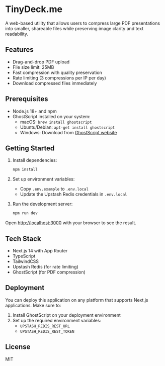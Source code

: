 # TinyDeck.me

A web-based utility that allows users to compress large PDF presentations into smaller, shareable files while preserving image clarity and text readability.

## Features

- Drag-and-drop PDF upload
- File size limit: 25MB
- Fast compression with quality preservation
- Rate limiting (3 compressions per IP per day)
- Download compressed files immediately

## Prerequisites

- Node.js 18+ and npm
- GhostScript installed on your system:
  - macOS: `brew install ghostscript`
  - Ubuntu/Debian: `apt-get install ghostscript`
  - Windows: Download from [GhostScript website](https://www.ghostscript.com/releases/gsdnld.html)

## Getting Started

1. Install dependencies:
   ```bash
   npm install
   ```

2. Set up environment variables:
   - Copy `.env.example` to `.env.local`
   - Update the Upstash Redis credentials in `.env.local`

3. Run the development server:
   ```bash
   npm run dev
   ```

Open [http://localhost:3000](http://localhost:3000) with your browser to see the result.

## Tech Stack

- Next.js 14 with App Router
- TypeScript
- TailwindCSS
- Upstash Redis (for rate limiting)
- GhostScript (for PDF compression)

## Deployment

You can deploy this application on any platform that supports Next.js applications. Make sure to:

1. Install GhostScript on your deployment environment
2. Set up the required environment variables:
   - `UPSTASH_REDIS_REST_URL`
   - `UPSTASH_REDIS_REST_TOKEN`

## License

MIT

